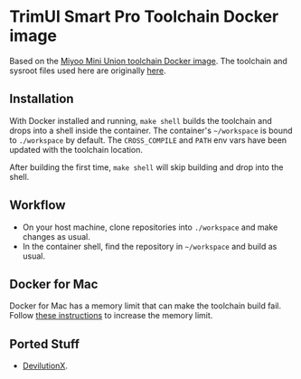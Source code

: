 # TrimUI Smart Pro Toolchain Docker image

Based on the [Miyoo Mini Union toolchain Docker image](https://github.com/MiyooMini/union-toolchain/). The toolchain and sysroot files used here are originally [here](https://github.com/trimui/toolchain_sdk_smartpro/releases/tag/20231018).

## Installation

With Docker installed and running, `make shell` builds the toolchain and drops into a shell inside the container. The container's `~/workspace` is bound to `./workspace` by default. The `CROSS_COMPILE` and `PATH` env vars have been updated with the toolchain location.

After building the first time, `make shell` will skip building and drop into the shell.

## Workflow

- On your host machine, clone repositories into `./workspace` and make changes as usual.
- In the container shell, find the repository in `~/workspace` and build as usual.

## Docker for Mac

Docker for Mac has a memory limit that can make the toolchain build fail. Follow [these instructions](https://docs.docker.com/docker-for-mac/) to increase the memory limit.

## Ported Stuff

- [DevilutionX](https://github.com/s0ckz/devilutionX).
